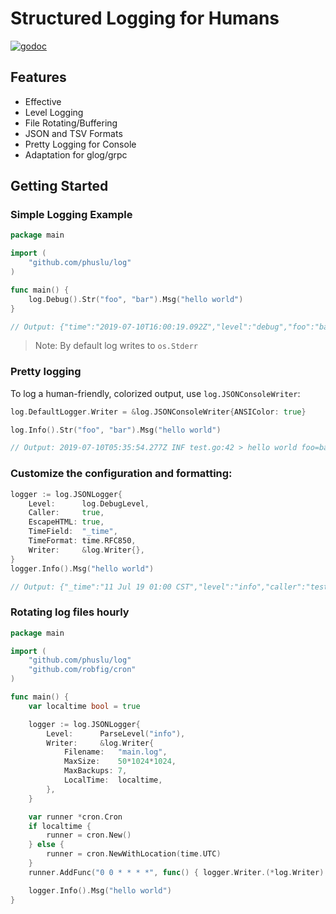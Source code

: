 # Structured Logging for Humans

[![godoc](http://img.shields.io/badge/godoc-reference-blue.svg?style=flat)](https://godoc.org/github.com/rs/zerolog)

## Features

* Effective
* Level Logging
* File Rotating/Buffering
* JSON and TSV Formats
* Pretty Logging for Console
* Adaptation for glog/grpc

## Getting Started

### Simple Logging Example

```go
package main

import (
	"github.com/phuslu/log"
)

func main() {
	log.Debug().Str("foo", "bar").Msg("hello world")
}

// Output: {"time":"2019-07-10T16:00:19.092Z","level":"debug","foo":"bar","message":"hello world"}
```
> Note: By default log writes to `os.Stderr`

### Pretty logging

To log a human-friendly, colorized output, use `log.JSONConsoleWriter`:

```go
log.DefaultLogger.Writer = &log.JSONConsoleWriter{ANSIColor: true}

log.Info().Str("foo", "bar").Msg("hello world")

// Output: 2019-07-10T05:35:54.277Z INF test.go:42 > hello world foo=bar
```

### Customize the configuration and formatting:

```go
logger := log.JSONLogger{
	Level:      log.DebugLevel,
	Caller:     true,
	EscapeHTML: true,
	TimeField:  "_time",
	TimeFormat: time.RFC850,
	Writer:     &log.Writer{},
}
logger.Info().Msg("hello world")

// Output: {"_time":"11 Jul 19 01:00 CST","level":"info","caller":"test.go:42","message":"hello world"}
```

### Rotating log files hourly

```go
package main

import (
	"github.com/phuslu/log"
	"github.com/robfig/cron"
)

func main() {
	var localtime bool = true

	logger := log.JSONLogger{
		Level:      ParseLevel("info"),
		Writer:     &log.Writer{
			Filename:   "main.log",
			MaxSize:    50*1024*1024,
			MaxBackups: 7,
			LocalTime:  localtime,
		},
	}

	var runner *cron.Cron
	if localtime {
		runner = cron.New()
	} else {
		runner = cron.NewWithLocation(time.UTC)
	}
	runner.AddFunc("0 0 * * * *", func() { logger.Writer.(*log.Writer).Rotate() })

	logger.Info().Msg("hello world")
}
```
